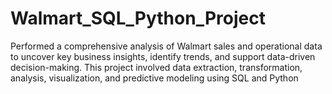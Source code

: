 # Walmart_SQL_Python_Project
Performed a comprehensive analysis of Walmart sales and operational data to uncover key business insights, identify trends, and support data-driven decision-making. This project involved data extraction, transformation, analysis, visualization, and predictive modeling using SQL and Python
